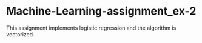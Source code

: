 # Machine-Learning-assignment_ex-2

This assignment implements logistic regression and the algorithm is vectorized.

